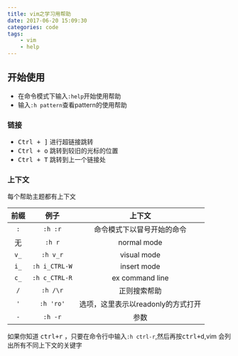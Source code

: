 ```yaml
---
title: vim之学习用帮助
date: 2017-06-20 15:09:30
categories: code
tags:
    - vim
    - help
---
```


## 开始使用

* 在命令模式下输入`:help`开始使用帮助
* 输入`:h pattern`查看pattern的使用帮助

### 链接
* <kbd>Ctrl + ]</kbd> 进行超链接跳转
* <kbd>Ctrl + o</kbd> 跳转到较旧的光标的位置
* <kbd>Ctrl + T</kbd> 跳转到上一个链接处

### 上下文

每个帮助主题都有上下文

|前缀|例子|上下文|
|:---:|:---:|:---:|
|`:`|`:h :r`|命令模式下以冒号开始的命令|
|无|`:h r`|normal mode|
|`v_`|`:h v_r`|visual mode|
|`i_`|`:h i_CTRL-W`|insert mode|
|`c_`|`:h c_CTRL-R`|ex command line|
|`/`|`:h /\r`|正则搜索帮助|
|`'`|`:h 'ro'`|选项，这里表示以readonly的方式打开|
|`-`|`:h -r`|参数|

如果你知道 <kbd>ctrl+r</kbd> ，只要在命令行中输入`:h ctrl-r`,然后再按<kbd>ctrl+d</kbd>,vim 会列出所有不同上下文的关键字
